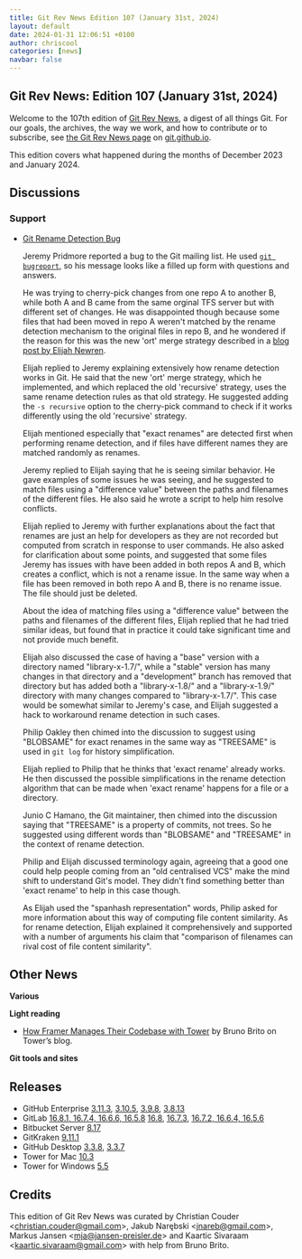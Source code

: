 ```yaml
---
title: Git Rev News Edition 107 (January 31st, 2024)
layout: default
date: 2024-01-31 12:06:51 +0100
author: chriscool
categories: [news]
navbar: false
---
```


## Git Rev News: Edition 107 (January 31st, 2024)

Welcome to the 107th edition of [Git Rev News](https://git.github.io/rev_news/rev_news/),
a digest of all things Git. For our goals, the archives, the way we work, and how to contribute or to
subscribe, see [the Git Rev News page](https://git.github.io/rev_news/rev_news/) on [git.github.io](http://git.github.io).

This edition covers what happened during the months of December 2023 and January 2024.

## Discussions

<!---
### General
-->

<!---
### Reviews
-->

### Support

* [Git Rename Detection Bug](https://public-inbox.org/git/LO6P265MB6736043BE8FB607DB671D21EFAAAA@LO6P265MB6736.GBRP265.PROD.OUTLOOK.COM/)

  Jeremy Pridmore reported a bug to the Git mailing list. He used
  [`git bugreport`](https://git-scm.com/docs/git-bugreport), so his
  message looks like a filled up form with questions and answers.

  He was trying to cherry-pick changes from one repo A to another B,
  while both A and B came from the same orginal TFS server but with
  different set of changes. He was disappointed though because some
  files that had been moved in repo A weren't matched by the rename
  detection mechanism to the original files in repo B, and he wondered
  if the reason for this was the new 'ort' merge strategy described in
  a [blog post by Elijah Newren](https://blog.palantir.com/optimizing-gits-merge-machinery-1-127ceb0ef2a1).

  Elijah replied to Jeremy explaining extensively how rename detection
  works in Git. He said that the new 'ort' merge strategy, which he
  implemented, and which replaced the old 'recursive' strategy, uses
  the same rename detection rules as that old strategy. He suggested
  adding the `-s recursive` option to the cherry-pick command to check
  if it works differently using the old 'recursive' strategy.

  Elijah mentioned especially that "exact renames" are detected first
  when performing rename detection, and if files have different names
  they are matched randomly as renames.

  Jeremy replied to Elijah saying that he is seeing similar
  behavior. He gave examples of some issues he was seeing, and he
  suggested to match files using a "difference value" between the paths
  and filenames of the different files. He also said he wrote a script
  to help him resolve conflicts.

  Elijah replied to Jeremy with further explanations about the fact
  that renames are just an help for developers as they are not
  recorded but computed from scratch in response to user commands. He
  also asked for clarification about some points, and suggested that
  some files Jeremy has issues with have been added in both repos A
  and B, which creates a conflict, which is not a rename issue. In the
  same way when a file has been removed in both repo A and B, there is
  no rename issue. The file should just be deleted.

  About the idea of matching files using a "difference value" between
  the paths and filenames of the different files, Elijah replied that
  he had tried similar ideas, but found that in practice it could take
  significant time and not provide much benefit.

  Elijah also discussed the case of having a "base" version with a
  directory named "library-x-1.7/", while a "stable" version has many
  changes in that directory and a "development" branch has removed
  that directory but has added both a "library-x-1.8/" and a
  "library-x-1.9/" directory with many changes compared to
  "library-x-1.7/". This case would be somewhat similar to Jeremy's
  case, and Elijah suggested a hack to workaround rename detection in
  such cases.

  Philip Oakley then chimed into the discussion to suggest using
  "BLOBSAME" for exact renames in the same way as "TREESAME" is used
  in `git log` for history simplification.

  Elijah replied to Philip that he thinks that 'exact rename' already
  works. He then discussed the possible simplifications in the rename
  detection algorithm that can be made when 'exact rename' happens for
  a file or a directory.

  Junio C Hamano, the Git maintainer, then chimed into the discussion
  saying that "TREESAME" is a property of commits, not trees. So he
  suggested using different words than "BLOBSAME" and "TREESAME" in
  the context of rename detection.

  Philip and Elijah discussed terminology again, agreeing that a good
  one could help people coming from an "old centralised VCS" make the
  mind shift to understand Git's model. They didn't find something
  better than 'exact rename' to help in this case though.

  As Elijah used the "spanhash representation" words, Philip asked for
  more information about this way of computing file content
  similarity. As for rename detection, Elijah explained it
  comprehensively and supported with a number of arguments his claim
  that "comparison of filenames can rival cost of file content
  similarity".

<!---
## Developer Spotlight:
-->

## Other News

__Various__


__Light reading__
+ [How Framer Manages Their Codebase with Tower](https://www.git-tower.com/blog/how-framer-uses-tower/) by Bruno Brito on Tower’s blog.
<!---
__Easy watching__
-->

__Git tools and sites__


## Releases

+ GitHub Enterprise [3.11.3](https://help.github.com/enterprise-server@3.11/admin/release-notes#3.11.3),
[3.10.5](https://help.github.com/enterprise-server@3.10/admin/release-notes#3.10.5),
[3.9.8](https://help.github.com/enterprise-server@3.9/admin/release-notes#3.9.8),
[3.8.13](https://help.github.com/enterprise-server@3.8/admin/release-notes#3.8.13)
+ GitLab [16.8.1, 16.7.4, 16.6.6, 16.5.8](https://about.gitlab.com/releases/2024/01/25/critical-security-release-gitlab-16-8-1-released/)
[16.8](https://about.gitlab.com/releases/2024/01/18/gitlab-16-8-released/),
[16.7.3](https://about.gitlab.com/releases/2024/01/12/gitlab-16-7-3-released/),
[16.7.2, 16.6.4, 16.5.6](https://about.gitlab.com/releases/2024/01/11/critical-security-release-gitlab-16-7-2-released/)
+ Bitbucket Server [8.17](https://confluence.atlassian.com/bitbucketserver/bitbucket-server-release-notes-872139866.html)
+ GitKraken [9.11.1](https://help.gitkraken.com/gitkraken-client/current/)
+ GitHub Desktop [3.3.8](https://desktop.github.com/release-notes/),
[3.3.7](https://desktop.github.com/release-notes/)
+ Tower for Mac [10.3](https://www.git-tower.com/release-notes?show_tab=release-notes)
+ Tower for Windows [5.5](https://www.git-tower.com/release-notes/windows?show_tab=release-notes)

## Credits

This edition of Git Rev News was curated by
Christian Couder &lt;<christian.couder@gmail.com>&gt;,
Jakub Narębski &lt;<jnareb@gmail.com>&gt;,
Markus Jansen &lt;<mja@jansen-preisler.de>&gt; and
Kaartic Sivaraam &lt;<kaartic.sivaraam@gmail.com>&gt;
with help from Bruno Brito.
